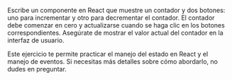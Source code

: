Escribe un componente en React que muestre un contador y dos botones: uno para incrementar y otro para decrementar el contador. El contador debe comenzar en cero y actualizarse cuando se haga clic en los botones correspondientes. Asegúrate de mostrar el valor actual del contador en la interfaz de usuario.

Este ejercicio te permite practicar el manejo del estado en React y el manejo de eventos. Si necesitas más detalles sobre cómo abordarlo, no dudes en preguntar.